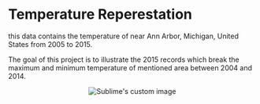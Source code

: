 # Temperature Reperestation  
this data contains the temperature of near Ann Arbor, Michigan, United States from 2005 to 2015.  

The goal of this project is to illustrate the 2015 records which break the maximum and minimum temperature of mentioned area between 2004 and 2014.  

<p align="center">
  <img src="https://github.com/hamedmkazemi/Michigan_Tempt/blob/main/temp.jpg" alt="Sublime's custom image"/>
</p>  
